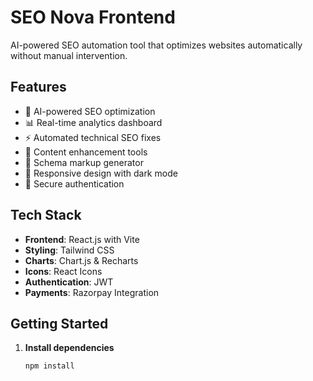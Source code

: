 # SEO Nova Frontend

AI-powered SEO automation tool that optimizes websites automatically without manual intervention.

## Features

- 🤖 AI-powered SEO optimization
- 📊 Real-time analytics dashboard
- ⚡ Automated technical SEO fixes
- 📝 Content enhancement tools
- 🎯 Schema markup generator
- 📱 Responsive design with dark mode
- 🔐 Secure authentication

## Tech Stack

- **Frontend**: React.js with Vite
- **Styling**: Tailwind CSS
- **Charts**: Chart.js & Recharts
- **Icons**: React Icons
- **Authentication**: JWT
- **Payments**: Razorpay Integration

## Getting Started

1. **Install dependencies**
   ```bash
   npm install
